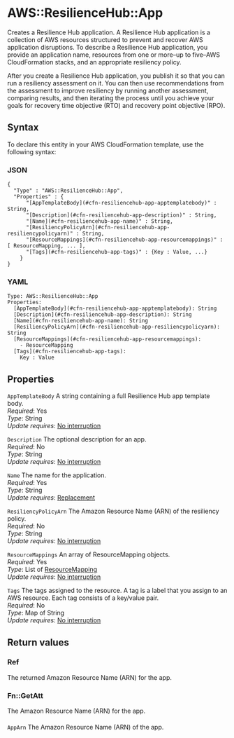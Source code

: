 # AWS::ResilienceHub::App<a name="aws-resource-resiliencehub-app"></a>

Creates a Resilience Hub application\. A Resilience Hub application is a collection of AWS resources structured to prevent and recover AWS application disruptions\. To describe a Resilience Hub application, you provide an application name, resources from one or more–up to five–AWS CloudFormation stacks, and an appropriate resiliency policy\.

After you create a Resilience Hub application, you publish it so that you can run a resiliency assessment on it\. You can then use recommendations from the assessment to improve resiliency by running another assessment, comparing results, and then iterating the process until you achieve your goals for recovery time objective \(RTO\) and recovery point objective \(RPO\)\.

## Syntax<a name="aws-resource-resiliencehub-app-syntax"></a>

To declare this entity in your AWS CloudFormation template, use the following syntax:

### JSON<a name="aws-resource-resiliencehub-app-syntax.json"></a>

```
{
  "Type" : "AWS::ResilienceHub::App",
  "Properties" : {
      "[AppTemplateBody](#cfn-resiliencehub-app-apptemplatebody)" : String,
      "[Description](#cfn-resiliencehub-app-description)" : String,
      "[Name](#cfn-resiliencehub-app-name)" : String,
      "[ResiliencyPolicyArn](#cfn-resiliencehub-app-resiliencypolicyarn)" : String,
      "[ResourceMappings](#cfn-resiliencehub-app-resourcemappings)" : [ ResourceMapping, ... ],
      "[Tags](#cfn-resiliencehub-app-tags)" : {Key : Value, ...}
    }
}
```

### YAML<a name="aws-resource-resiliencehub-app-syntax.yaml"></a>

```
Type: AWS::ResilienceHub::App
Properties: 
  [AppTemplateBody](#cfn-resiliencehub-app-apptemplatebody): String
  [Description](#cfn-resiliencehub-app-description): String
  [Name](#cfn-resiliencehub-app-name): String
  [ResiliencyPolicyArn](#cfn-resiliencehub-app-resiliencypolicyarn): String
  [ResourceMappings](#cfn-resiliencehub-app-resourcemappings): 
    - ResourceMapping
  [Tags](#cfn-resiliencehub-app-tags): 
    Key : Value
```

## Properties<a name="aws-resource-resiliencehub-app-properties"></a>

`AppTemplateBody`  <a name="cfn-resiliencehub-app-apptemplatebody"></a>
A string containing a full Resilience Hub app template body\.  
*Required*: Yes  
*Type*: String  
*Update requires*: [No interruption](https://docs.aws.amazon.com/AWSCloudFormation/latest/UserGuide/using-cfn-updating-stacks-update-behaviors.html#update-no-interrupt)

`Description`  <a name="cfn-resiliencehub-app-description"></a>
The optional description for an app\.  
*Required*: No  
*Type*: String  
*Update requires*: [No interruption](https://docs.aws.amazon.com/AWSCloudFormation/latest/UserGuide/using-cfn-updating-stacks-update-behaviors.html#update-no-interrupt)

`Name`  <a name="cfn-resiliencehub-app-name"></a>
The name for the application\.  
*Required*: Yes  
*Type*: String  
*Update requires*: [Replacement](https://docs.aws.amazon.com/AWSCloudFormation/latest/UserGuide/using-cfn-updating-stacks-update-behaviors.html#update-replacement)

`ResiliencyPolicyArn`  <a name="cfn-resiliencehub-app-resiliencypolicyarn"></a>
The Amazon Resource Name \(ARN\) of the resiliency policy\.  
*Required*: No  
*Type*: String  
*Update requires*: [No interruption](https://docs.aws.amazon.com/AWSCloudFormation/latest/UserGuide/using-cfn-updating-stacks-update-behaviors.html#update-no-interrupt)

`ResourceMappings`  <a name="cfn-resiliencehub-app-resourcemappings"></a>
An array of ResourceMapping objects\.  
*Required*: Yes  
*Type*: List of [ResourceMapping](aws-properties-resiliencehub-app-resourcemapping.md)  
*Update requires*: [No interruption](https://docs.aws.amazon.com/AWSCloudFormation/latest/UserGuide/using-cfn-updating-stacks-update-behaviors.html#update-no-interrupt)

`Tags`  <a name="cfn-resiliencehub-app-tags"></a>
The tags assigned to the resource\. A tag is a label that you assign to an AWS resource\. Each tag consists of a key/value pair\.  
*Required*: No  
*Type*: Map of String  
*Update requires*: [No interruption](https://docs.aws.amazon.com/AWSCloudFormation/latest/UserGuide/using-cfn-updating-stacks-update-behaviors.html#update-no-interrupt)

## Return values<a name="aws-resource-resiliencehub-app-return-values"></a>

### Ref<a name="aws-resource-resiliencehub-app-return-values-ref"></a>

The returned Amazon Resource Name \(ARN\) for the app\.

### Fn::GetAtt<a name="aws-resource-resiliencehub-app-return-values-fn--getatt"></a>

The Amazon Resource Name \(ARN\) for the app\.

#### <a name="aws-resource-resiliencehub-app-return-values-fn--getatt-fn--getatt"></a>

`AppArn`  <a name="AppArn-fn::getatt"></a>
The Amazon Resource Name \(ARN\) of the app\.